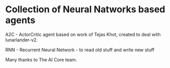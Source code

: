 # Collection of Neural Natworks based agents

A2C - ActorCritic agent based on work of Tejas Khot, created to deal with lunarlander-v2.

RNN - Recurrent Neural Network - to read old stuff and write new stuff


Many thanks to The AI Core team.
